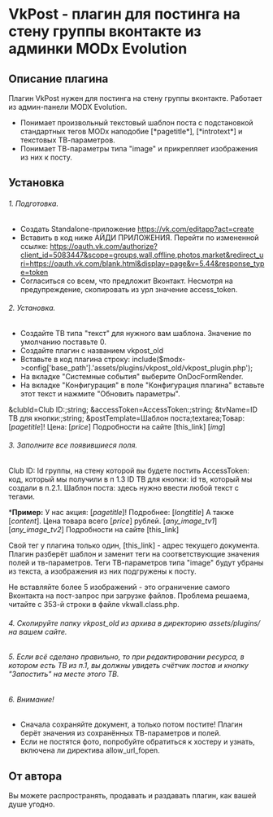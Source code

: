 # VkPost - плагин для постинга на стену группы вконтакте из админки MODx Evolution

## Описание плагина
Плагин VkPost нужен для постинга на стену группы вконтакте. Работает из админ-панели MODX Evolution.

- Понимает произвольный текстовый шаблон поста с подстановкой стандартных тегов MODx наподобие [\*pagetitle\*], [\*introtext\*] и текстовых ТВ-параметров.
- Понимает ТВ-параметры типа "image" и прикрепляет изображения из них к посту.

## Установка

###### 1. Подготовка.

- Создать Standalone-приложение https://vk.com/editapp?act=create
- Вставить в код ниже АЙДИ ПРИЛОЖЕНИЯ. Перейти по измененной ссылке:
https://oauth.vk.com/authorize?client_id=5083447&scope=groups,wall,offline,photos,market&redirect_uri=https://oauth.vk.com/blank.html&display=page&v=5.44&response_type=token
- Согласиться со всем, что предложит Вконтакт. Несмотря на предупреждение, скопировать из урл значение access_token.

###### 2. Установка.

- Создайте ТВ типа "текст" для нужного вам шаблона. Значение по умолчанию поставьте 0.
- Создайте плагин с названием vkpost_old
- Вставьте в код плагина строку: include($modx->config['base_path'].'assets/plugins/vkpost_old/vkpost_plugin.php');
- На вкладке "Системные события" выберите OnDocFormRender.
- На вкладке "Конфигурация" в поле "Конфигурация плагина" вставьте этот текст и нажмите "Обновить параметры".

&clubId=Club ID:;string; &accessToken=AccessToken:;string; &tvName=ID ТВ для кнопки:;string; &postTemplate=Шаблон поста;textarea;Товар: [*pagetitle*]!
Цена: [*price*]
Подробности на сайте [this_link]
[*img*]

###### 3. Заполните все появившиеся поля.
Club ID: Id группы, на стену которой вы будете постить
AccessToken: код, который мы получили в п 1.3
ID ТВ для кнопки: id тв, который мы создали в п.2.1.
Шаблон поста: здесь нужно ввести любой текст с тегами.

***Пример:**
У нас акция: [*pagetitle*]!
Подробнее: [*longtitle*]
А также [*content*].
Цена товара всего [*price*] рублей.
[*any_image_tv1*][*any_image_tv2*]
Подробности на сайте [this_link]

Свой тег у плагина только один, [this_link] - адрес текущего документа.
Плагин разберёт шаблон и заменит теги на соответствующие значения полей и тв-параметров. Теги ТВ-параметров типа "image" будут убраны из текста, а изображения из них подгружены к посту.

Не вставляйте более 5 изображений - это ограничение самого Вконтакта на пост-запрос при загрузке файлов. Проблема решаема, читайте с 353-й строки в файле vkwall.class.php.

###### 4. Cкопируйте папку vkpost_old из архива в директорию assets/plugins/ на вашем сайте.

###### 5. Если всё сделано правильно, то при редактировании ресурса, в котором есть ТВ из п.1, вы должны увидеть счётчик постов и кнопку "Запостить" на месте этого ТВ.

###### 6. Внимание! 
- Сначала сохраняйте документ, а только потом постите! Плагин берёт значения из сохранённых ТВ-параметров и полей.
- Если не постятся фото, попробуйте обратиться к хостеру и узнать, включена ли директива allow_url_fopen.

## От автора

Вы можете распространять, продавать и раздавать плагин, как вашей душе угодно.

